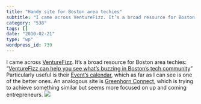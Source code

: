 ```yaml
---
title: "Handy site for Boston area techies"
subtitle: "I came across VentureFizz. It’s a broad resource for Boston area techies:..."
category: "538"
tags: []
date: "2010-02-21"
type: "wp"
wordpress_id: 739
---
```

I came across [VentureFizz](http://venturefizz.com/). It’s a broad resource for Boston area techies: “[VentureFizz can help you see what’s buzzing in Boston’s tech community](http://venturefizz.com/)” Particularly useful is their [Event’s calendar](http://venturefizz.com/events), which as far as I can see is one of the better ones. An analogous site is [Greenhorn Connect](http://www.greenhornconnect.com/), which is trying to achieve something similar but seems more focused on up and coming entrepreneurs.
![](https://i0.wp.com/img.zemanta.com/pixy.gif?w=584)